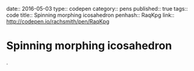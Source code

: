 date:: 2016-05-03
type:: codepen
category:: pens
published:: true
tags:: code
title:: Spinning morphing icosahedron
penhash:: RaqKpg
link:: http://codepen.io/rachsmith/pen/RaqKpg

# Spinning morphing icosahedron

.
